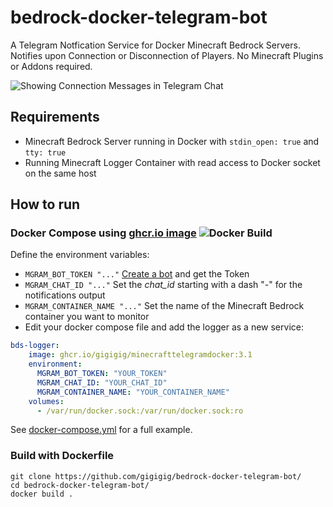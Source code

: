 # bedrock-docker-telegram-bot
A Telegram Notfication Service for Docker Minecraft Bedrock Servers.
Notifies upon Connection or Disconnection of Players. 
No Minecraft Plugins or Addons required. 

![Showing Connection Messages in Telegram Chat](../main/message.PNG)

## Requirements
- Minecraft Bedrock Server running in Docker with ```stdin_open: true``` and ```tty: true```
- Running Minecraft Logger Container with read access to Docker socket on the same host

## How to run
### Docker Compose using [ghcr.io image](https://github.com/users/gigigig/packages/container/package/minecrafttelegramdocker) ![Docker Build](https://github.com//gigigig/bedrock-docker-telegram-bot/actions/workflows/docker-publish.yml/badge.svg)
Define the environment variables:
 - ``` MGRAM_BOT_TOKEN "..." ``` [Create a bot](https://core.telegram.org/bots/tutorial#obtain-your-bot-token) and get the Token
 - ``` MGRAM_CHAT_ID "..." ```  Set the _chat_id_ starting with a dash "-" for the notifications output 
 - ``` MGRAM_CONTAINER_NAME "..." ``` Set the name of the Minecraft Bedrock container you want to monitor
 - Edit your docker compose file and add the logger as a new service:

```yaml
bds-logger:
    image: ghcr.io/gigigig/minecrafttelegramdocker:3.1
    environment:
      MGRAM_BOT_TOKEN: "YOUR_TOKEN"
      MGRAM_CHAT_ID: "YOUR_CHAT_ID"
      MGRAM_CONTAINER_NAME: "YOUR_CONTAINER_NAME"
    volumes:
      - /var/run/docker.sock:/var/run/docker.sock:ro
```
See [docker-compose.yml](../main/docker-compose.yml) for a full example. 

### Build with Dockerfile
```Shell
git clone https://github.com/gigigig/bedrock-docker-telegram-bot/
cd bedrock-docker-telegram-bot/
docker build .
```



